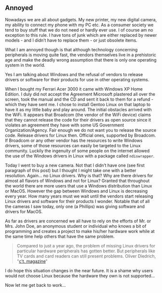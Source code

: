 ## Annoyed

Nowadays we are all about gadgets. My new printer, my new digital camera, my ability to connect my phone with my PC etc. As a consumer society we tend to buy stuff that we do not need or hardly ever use. I of course am no exception to this rule. I have tons of junk which are either replaced by newer models - and I didn’t have to replace them - or just obsolete items. 

What I am annoyed though is that although technology concerning peripherals is moving quite fast, the vendors themselves live in a prehistoric age and make the deadly wrong assumption that there is only one operating system in the world. 

Yes I am talking about Windows and the refusal of vendors to release drivers or software for their products for use in other operating systems. 

When I bought my Ferrari Acer 3000 it came with Windows XP Home Edition. I duly did not accept the Agreement Microsoft plastered all over the screen, took the manual and the CD and sent it back to them for a refund - which they have sent me. I chose to install Gentoo Linux on that laptop to have it as my little baby and play around. The initial obstacles arrived with the WiFi. It appears that Broadcom (the vendor of the WiFi device) claims that they cannot release the code for their drivers as open source since it violates an agreement they have with some US Government Organization/Agency. Fair enough we do not want you to release the source code. Release drivers for Linux then. Official ones, supported by Broadcom. If Broadcom or any other vendor has the resources to write Windows drivers, some of those resources can easily be targeted to the Linux community. Luckily the ingenuity of some people on the internet allowed the use of the Windows drivers in Linux with a package called `ndiswrapper`. 

Today I went to buy a new camera. Not that I didn’t have one (see first paragraph of this post) but I thought I might take one with a better resolution. Again… no Linux drivers. Why is that? Why are there drivers for almost all flavors of Windows and not for Linux? Granted that throughout the world there are more users that use a Windows distribution than Linux or MacOS. However the gap between Windows and Linux is decreasing every year. How many years must we wait until the vendors start releasing Linux drivers and software for their products I wonder. Notable that of all the cameras I saw today, only one (a Phillips) was giving software and drivers for MacOS. 

As far as drivers are concerned we all have to rely on the efforts of Mr. or Mrs. John Doe, an anonymous student or individual who knows a bit of programming and creates a project to make his/her hardware work while at the same time help others that have the same problem. 

> Compared to just a year ago, the problem of missing Linux drivers for particular hardware peripherals has gotten better. But peripherals like TV cards and card readers can still present problems. Oliver Diedrich, "[c't. magazine](http://www.heise.de/ct/)" 

I do hope this situation changes in the near future. It is a shame why users would not choose Linux because the hardware they own is not supported… 

Now let me get back to work...